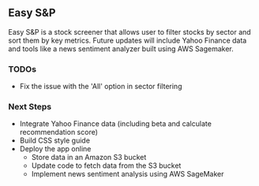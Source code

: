 ## Easy S&P
Easy S&P is a stock screener that allows user to filter stocks by sector and sort them by key metrics. Future updates will include Yahoo Finance data and tools like a news sentiment analyzer built using AWS Sagemaker.

### TODOs
- Fix the issue with the 'All' option in sector filtering

### Next Steps
- Integrate Yahoo Finance data (including beta and calculate recommendation score)
- Build CSS style guide
- Deploy the app online
  - Store data in an Amazon S3 bucket
  - Update code to fetch data from the S3 bucket
  - Implement news sentiment analysis using AWS SageMaker
